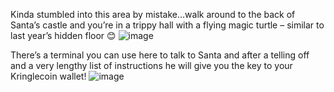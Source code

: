 Kinda stumbled into this area by mistake…walk around to the back of Santa’s castle and you’re in a trippy hall with a flying magic turtle – similar to last year’s hidden floor 😊
 ![image](https://github.com/beta-j/SANS-Holiday-Hack-Challenge-2022/assets/60655500/b916fb51-1e3c-4a1f-9bcc-9d5356668383)


There’s a terminal you can use here to talk to Santa and after a telling off and a very lengthy list of instructions he will give you the key to your Kringlecoin wallet!
![image](https://github.com/beta-j/SANS-Holiday-Hack-Challenge-2022/assets/60655500/28551a2e-775a-47e2-943a-f3c1e7644b33)
